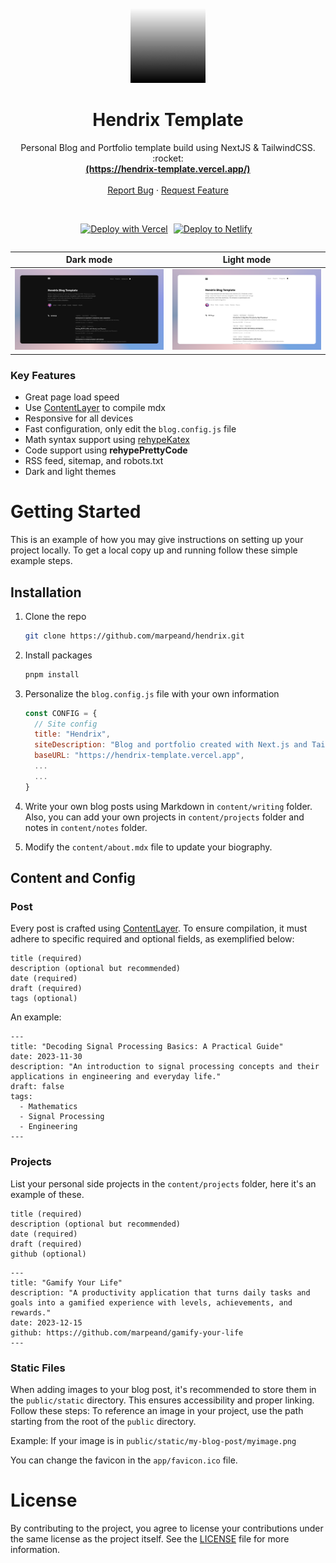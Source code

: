 <br>
<div align="center">
  <a href="https://github.com/marpeand/hendrix">
    <img src="public/logo.png" alt="Logo" width="120" height="120">
  </a>
  </br>

  <h1 align=center> Hendrix Template</h1>
  <p align="center">
    Personal Blog and Portfolio template build using NextJS & TailwindCSS. :rocket:
    <br />
    <a href="https://hendrix-template.vercel.app"><strong>(https://hendrix-template.vercel.app/)</strong></a>
    <br />
    <br />
    <a href="https://github.com/marpeand/hendrix/issues/new">Report Bug</a>
    ·
    <a href="https://github.com/marpeand/hendrix/issues/new">Request Feature</a>
  </p>
</div>
<br />

<div style="display: flex; justify-content: center">

[![Deploy with Vercel](https://vercel.com/button)](https://vercel.com/new/clone?repository-url=https%3A%2F%2Fgithub.com%2Fmarpeand%2Fhendrix)
<span style="margin-left:5px"></span>
[![Deploy to Netlify](https://www.netlify.com/img/deploy/button.svg)](https://app.netlify.com/start/deploy?repository=https://github.com/marpeand/hendrix)
<span style="margin-left:5px"></span>

</div>

| Dark mode                                 | Light mode                                  |
| ----------------------------------------- | ------------------------------------------- |
| ![Dark mode](/public/dark-screenshot.png) | ![Light mode](/public/light-screenshot.png) |

### Key Features

- Great page load speed
- Use [ContentLayer](https://www.contentlayer.dev/) to compile mdx
- Responsive for all devices
- Fast configuration, only edit the `blog.config.js` file
- Math syntax support using [rehypeKatex](https://katex.org/)
- Code support using **rehypePrettyCode**
- RSS feed, sitemap, and robots.txt
- Dark and light themes

# Getting Started

This is an example of how you may give instructions on setting up your project locally.
To get a local copy up and running follow these simple example steps.

## Installation

1. Clone the repo

   ```sh
   git clone https://github.com/marpeand/hendrix.git
   ```

2. Install packages

   ```sh
   pnpm install
   ```

3. Personalize the `blog.config.js` file with your own information

   ```js
   const CONFIG = {
     // Site config
     title: "Hendrix",
     siteDescription: "Blog and portfolio created with Next.js and Tailwind CSS",
     baseURL: "https://hendrix-template.vercel.app",
     ...
     ...
   }
   ```

4. Write your own blog posts using Markdown in `content/writing` folder. Also, you can add your own projects in `content/projects` folder and notes in `content/notes` folder.
5. Modify the `content/about.mdx` file to update your biography.

## Content and Config

### Post

Every post is crafted using [ContentLayer](https://www.contentlayer.dev/). To ensure compilation, it must adhere to specific required and optional fields, as exemplified below:

```
title (required)
description (optional but recommended)
date (required)
draft (required)
tags (optional)
```

An example:

```
---
title: "Decoding Signal Processing Basics: A Practical Guide"
date: 2023-11-30
description: "An introduction to signal processing concepts and their applications in engineering and everyday life."
draft: false
tags:
  - Mathematics
  - Signal Processing
  - Engineering
---
```

### Projects

List your personal side projects in the `content/projects` folder, here it's an example of these.

```
title (required)
description (optional but recommended)
date (required)
draft (required)
github (optional)
```

```
---
title: "Gamify Your Life"
description: "A productivity application that turns daily tasks and goals into a gamified experience with levels, achievements, and rewards."
date: 2023-12-15
github: https://github.com/marpeand/gamify-your-life
---
```

### Static Files

When adding images to your blog post, it's recommended to store them in the `public/static` directory. This ensures accessibility and proper linking. Follow these steps:
To reference an image in your project, use the path starting from the root of the `public` directory.

Example: If your image is in `public/static/my-blog-post/myimage.png`

You can change the favicon in the `app/favicon.ico` file.

# License

By contributing to the project, you agree to license your contributions under the same license as the project itself. See the [LICENSE](LICENSE) file for more information.
